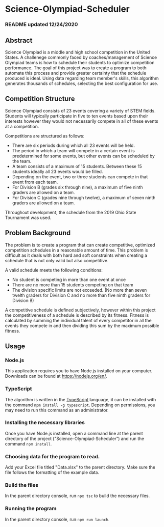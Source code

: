 # Science-Olympiad-Scheduler
### README updated 12/24/2020

## Abstract
Science Olympiad is a middle and high school competition in the United States. A challenege commonly faced by coaches/management of Science Olympiad teams is how to schedule their students to optimize competition performance. The goal of this project was to create a program to both automate this process and provide greater certainty that the schedule produced is ideal. Using data regarding team member's skills, this algorithm generates thousands of schedules, selecting the best configuration for use.

## Competition Structure
Science Olympiad consists of 23 events covering a variety of STEM fields. Students will typically participate in five to ten events based upon their interests however they would not necessarily compete in all of these events at a competition.

Competitions are structured as follows:

* There are six periods during which all 23 events will be held.
* The period in which a team will compete in a certain event is predetermined for some events, but other events can be scheduled by the team.
* A team consists of a maximum of 15 students. Between these 15 students ideally all 23 events would be filled.
* Depending on the event, two or three students can compete in that event from each team.
* For Division B (grades six through nine), a maximum of five ninth graders are allowed on a team.
* For Division C (grades nine through twelve), a maximum of seven ninth graders are allowed on a team.

Throughout development, the schedule from the 2019 Ohio State Tournament was used.

## Problem Background
The problem is to create a program that can create competitive, optimized competition schedules in a reasonable amount of time. This problem is difficult as it deals with both hard and soft constraints when creating a schedule that is not only valid but also competitive.

A valid schedule meets the following conditions:
* No student is competing in more than one event at once
* There are no more than 15 students competing on that team
* The division specific limits are not exceeded. (No more than seven twelth graders for Division C and no more than five ninth graders for Division B)

A competitive schedule is defined subjectively, however within this project the competitiveness of a schedule is described by its fitness. Fitness is calculated by summing the individual talent of every competitor in all the events they compete in and then dividing this sum by the maximum possible fitness.

## Usage
### Node.js
This application requires you to have Node.js installed on your computer. Downloads can be found at https://nodejs.org/en/.

### TypeScript
The algorithm is written in the [TypeScript](https://www.typescriptlang.org) language, it can be installed with the command `npm install -g typescript`. Depending on permissions, you may need to run this command as an administrator.

### Installing the necessary libraries
Once you have Node.js installed, open a command line at the parent directory of the project ("Science-Olympiad-Scheduler") and run the command `npm install`.

### Choosing data for the program to read.
Add your Excel file titled "Data.xlsx" to the parent directory. Make sure the file follows the formatting of the example data.

### Build the files
In the parent directory console, run `npx tsc` to build the necessary files.

### Running the program
In the parent directory console, run `npm run launch`.
